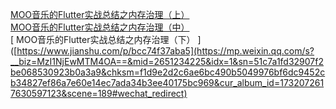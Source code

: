 
 [ MOO音乐的Flutter实战总结之内存治理（上） ](https://mp.weixin.qq.com/s?__biz=MzI1NjEwMTM4OA==&mid=2651234187&idx=1&sn=a7db34b3bdce052634c8ef51bde4823f&chksm=f1d9e2e8c6ae6bfe4c06d8c1876f04b2d7d682fdb52496eb797a7977227cde565294385b41b5&scene=178&cur_album_id=1732072617630597123#rd) <br/>
 [  MOO音乐的Flutter实战总结之内存治理（中）](https://mp.weixin.qq.com/s?__biz=MzI1NjEwMTM4OA==&mid=2651234202&idx=1&sn=d845e4fdf5243ba9ba2c67662ae6781c&chksm=f1d9e2f9c6ae6befe1e4c29a5bad08fc08291848122aa1c862d9cb468df15ca0ffd93f919ad8&cur_album_id=1732072617630597123&scene=189#wechat_redirect)   <br/>
 [  MOO音乐的Flutter实战总结之内存治理（下） ]([https://www.jianshu.com/p/bcc74f37aba5](https://mp.weixin.qq.com/s?__biz=MzI1NjEwMTM4OA==&mid=2651234225&idx=1&sn=51c7a1fd32907f2be068530923b0a3a9&chksm=f1d9e2d2c6ae6bc490b5049976bf6dc9452cb34827ef86a7e60e14ec7ada34b3ee40175bc969&cur_album_id=1732072617630597123&scene=189#wechat_redirect)   <br/>
